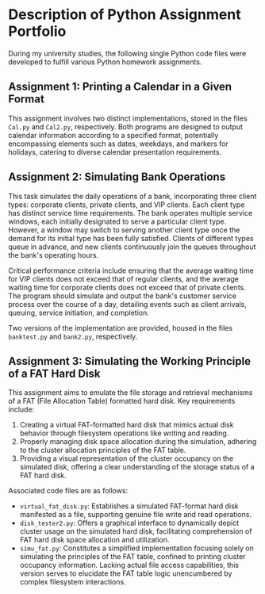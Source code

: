 # **Description of Python Assignment Portfolio**

During my university studies, the following single Python code files were developed to fulfill various Python homework assignments.

## **Assignment 1: Printing a Calendar in a Given Format**

This assignment involves two distinct implementations, stored in the files `Cal.py` and `Cal2.py`, respectively. Both programs are designed to output calendar information according to a specified format, potentially encompassing elements such as dates, weekdays, and markers for holidays, catering to diverse calendar presentation requirements.

## **Assignment 2: Simulating Bank Operations**

This task simulates the daily operations of a bank, incorporating three client types: corporate clients, private clients, and VIP clients. Each client type has distinct service time requirements. The bank operates multiple service windows, each initially designated to serve a particular client type. However, a window may switch to serving another client type once the demand for its initial type has been fully satisfied. Clients of different types queue in advance, and new clients continuously join the queues throughout the bank's operating hours.

Critical performance criteria include ensuring that the average waiting time for VIP clients does not exceed that of regular clients, and the average waiting time for corporate clients does not exceed that of private clients. The program should simulate and output the bank's customer service process over the course of a day, detailing events such as client arrivals, queuing, service initiation, and completion.

Two versions of the implementation are provided, housed in the files `banktest.py` and `bank2.py`, respectively.

## **Assignment 3: Simulating the Working Principle of a FAT Hard Disk**

This assignment aims to emulate the file storage and retrieval mechanisms of a FAT (File Allocation Table) formatted hard disk. Key requirements include:

1. Creating a virtual FAT-formatted hard disk that mimics actual disk behavior through filesystem operations like writing and reading.
2. Properly managing disk space allocation during the simulation, adhering to the cluster allocation principles of the FAT table.
3. Providing a visual representation of the cluster occupancy on the simulated disk, offering a clear understanding of the storage status of a FAT hard disk.

Associated code files are as follows:

- `virtual_fat_disk.py`: Establishes a simulated FAT-format hard disk manifested as a file, supporting genuine file write and read operations.
- `disk_tester2.py`: Offers a graphical interface to dynamically depict cluster usage on the simulated hard disk, facilitating comprehension of FAT hard disk space allocation and utilization.
- `simu_fat.py`: Constitutes a simplified implementation focusing solely on simulating the principles of the FAT table, confined to printing cluster occupancy information. Lacking actual file access capabilities, this version serves to elucidate the FAT table logic unencumbered by complex filesystem interactions.
